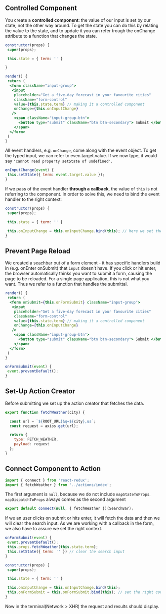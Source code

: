 ## Controlled Component
You create a **controlled component**: the value of our input is set by our state, not the other way around. To get the state you can do this by relating the value to the state, and to update it you can refer trough the onChange attribute to a function that changes the state.
```jsx
constructor(props) {
 super(props);

 this.state = { term: '' }

}
```
```jsx
render() {
 return (
  <form className="input-group">
   <input
    placeholder="Get a five-day forecast in your favourite cities"
    className="form-control"
    value={this.state.term} // making it a controlled component
    onChange={this.onInputChange}
   />
    <span className="input-group-btn">
      <button type="submit" className="btn btn-secondary"> Submit </button>
    </span>
  </form>
 )
}
```
All event handlers, e.g. `onChange`, come along with the event object. To get the typed input, we can refer to even.target.value. If we now type, it would say `'cannot read property setState of undefined'`.
```jsx
onInputChange(event) {
 this.setState({ term: event.target.value });
}
``` 
If we pass of the event handler **through a callback**, the value of `this` is not referring to the component. In order to solve this, we need to bind the event handler to the right context: 
```jsx
constructor(props) {
 super(props);

 this.state = { term: '' }

 this.onInputChange = this.onInputChange.bind(this); // here we set the right context
}
```
## Prevent Page Reload
We created a seachbar out of a form element - it has specific handlers build in (e.g. onEnter onSubmit) that `input` doesn't have. If you click or hit enter, the browser automatically thinks you want to submit a form, causing the page to be reloaded. For a single page application, this is not what you want. Thus we refer to a function that handles the submittal.
```jsx
render() {
 return (
  <form onSubmit={this.onFormSubmit} className="input-group">
   <input
    placeholder="Get a five-day forecast in your favourite cities"
    className="form-control"
    value={this.state.term} // making it a controlled component
    onChange={this.onInputChange}
   />
    <span className="input-group-btn">
      <button type="submit" className="btn btn-secondary"> Submit </button>
    </span>
  </form>
 )
}
```
```jsx
onFormSubmit(event) {
 event.preventDefault();
}
```
## Set-Up Action Creator
Before submitting we set up the action creator that fetches the data.
```javascript
export function fetchWeather(city) {

  const url = `${ROOT_URL}&q=${city},us`;
  const request = axios.get(url);

  return {
    type: FETCH_WEATHER,
    payload: request
  };
}
```

## Connect Component to Action
```jsx
import { connect } from 'react-redux';
import { fetchWeather } from '../actions/index';
```
The first argument is `null`, because we do not include `mapStateToProps`. `mapDispatchToProps` always comes as the second argument
```jsx
export default connect(null, { fetchWeather })(SearchBar);
```
If we an user clicks on submit or hits enter, it will fetch the data and then we will clear the search input. As we are working with a callback in the form, we also have to assure we set the right context.
```jsx
onFormSubmit(event) {
 event.preventDefault();
 this.props.fetchWeather(this.state.term);
 this.setState({ term: '' }) // clear the search input
}
```
```jsx
constructor(props) {
 super(props);

 this.state = { term: '' }

 this.onInputChange = this.onInputChange.bind(this);
 this.onFormSubmit = this.onFormSubmit.bind(this); // set the right context
}
```
Now in the terminal(Network > XHR) the request and results should display.


